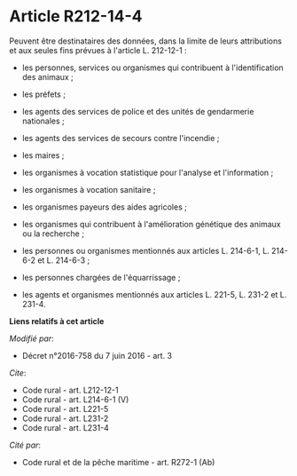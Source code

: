 # Article R212-14-4

Peuvent être destinataires des données, dans la limite de leurs attributions et aux seules fins prévues à l'article L.
212-12-1 :

- les personnes, services ou organismes qui contribuent à l'identification des animaux ;

- les préfets ;

- les agents des services de police et des unités de gendarmerie nationales ;

- les agents des services de secours contre l'incendie ;

- les maires ;

- les organismes à vocation statistique pour l'analyse et l'information ;

- les organismes à vocation sanitaire ;

- les organismes payeurs des aides agricoles ;

- les organismes qui contribuent à l'amélioration génétique des animaux ou la recherche ;

- les personnes ou organismes mentionnés aux articles L. 214-6-1, L. 214-6-2 et L. 214-6-3 ;

- les personnes chargées de l'équarrissage ;

- les agents et organismes mentionnés aux articles L. 221-5, L. 231-2 et L. 231-4.

**Liens relatifs à cet article**

_Modifié par_:

  - Décret n°2016-758 du 7 juin 2016 - art. 3

_Cite_:

  - Code rural - art. L212-12-1
  - Code rural - art. L214-6-1 (V)
  - Code rural - art. L221-5
  - Code rural - art. L231-2
  - Code rural - art. L231-4

_Cité par_:

  - Code rural et de la pêche maritime - art. R272-1 (Ab)
